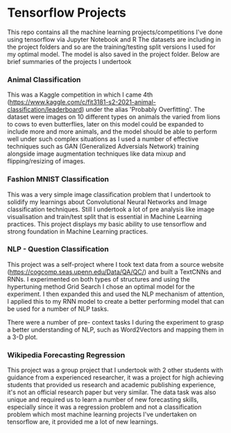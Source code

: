# Tensorflow Projects
This repo contains all the machine learning projects/competitions I've done using tensorflow via Jupyter Notebook and R
The datasets are including in the project folders and so are the training/testing split versions I used for my optimal model. The model is also saved in the project folder. Below are brief summaries of the projects I undertook

### Animal Classification
This was a Kaggle competition in which I came 4th (https://www.kaggle.com/c/fit3181-s2-2021-animal-classification/leaderboard) under the alias 'Probably Overfitting'. The dataset were images on 10 different types on animals the varied from lions to cows to even butterflies, later on this model could be expanded to include more and more animals, and the model should be able to perform well under such complex situations as I used a number of effective techniques such as GAN (Generalized Adversials Network) training alongside image augmentation techniques like data mixup and flipping/resizing of images.

### Fashion MNIST Classification
This was a very simple image classification problem that I undertook to solidify my learnings about Convolutional Neural Networks and Image classification techniques. Still I undertook a lot of pre analysis like image visualisation and train/test split that is essential in Machine Learning practices. This project displays my basic ability to use tensorflow and strong foundation in Machine Learning practices.

### NLP - Question Classification
This project was a self-project where I took text data from a source website (https://cogcomp.seas.upenn.edu/Data/QA/QC/) and built a TextCNNs and RNNs. I experimented on both types of structures and using the hypertuning method Grid Search I chose an optimal model for the experiment. I then expanded this and used the NLP mechanism of attention, I applied this to my RNN model to create a better performing model that can be used for a number of NLP tasks. 

There were a number of pre- context tasks I during the experiment to grasp a better understanding of NLP, such as Word2Vectors and mapping them in a 3-D plot.


### Wikipedia Forecasting Regression
This project was a group project that I undertook with 2 other students with guidance from a experienced researcher, it was a project for high achieving students that provided us research and academic publishing experience, it's not an official research paper but very similar. The data task was also unique and required us to learn a number of new forecasting skills, especially since it was a regression problem and not a classification problem which most machine learning projects I've undertaken on tensorflow are, it provided me a lot of new learnings.
